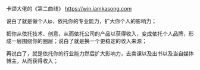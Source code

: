 
卡颂大佬的《第二曲线》
<https://win.iamkasong.com>

说白了就是做个人ip，依托你的专业能力，扩大你个人的影响力；

把你从依托技术、创意，从而依托公司的产品以获得收入，变成依托个人品牌，形成一层围绕你的圈层；说白了就是换一个更稳定的收入来源；

再说白了，就是依托你的行业能力然后扩大影响力，去卖课以及出书以及当自媒体博主，从而获得收入；